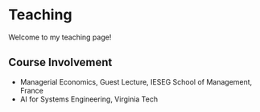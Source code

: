 

# Teaching

Welcome to my teaching page!

## Course Involvement
- Managerial Economics, Guest Lecture, IESEG School of Management, France
- AI for Systems Engineering, Virginia Tech


